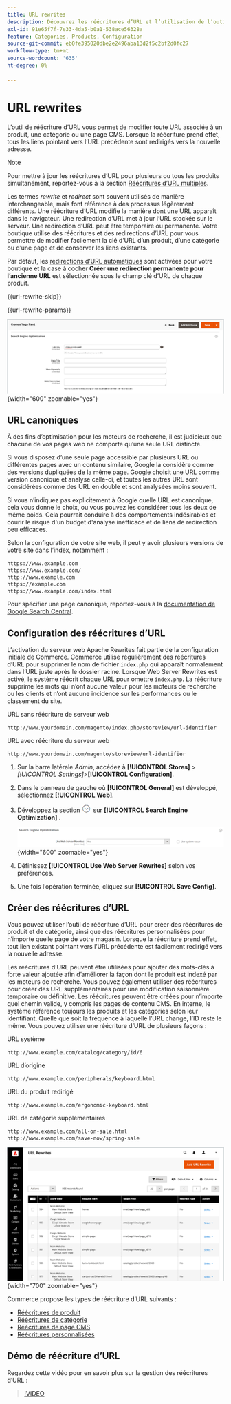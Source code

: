 ```yaml
---
title: URL rewrites
description: Découvrez les réécritures d’URL et l’utilisation de l’outil de réécriture d’URL Commerce pour modifier les URL associées à un produit, à une catégorie ou à une page CMS.
exl-id: 91e65f7f-7e33-4da5-b0a1-538ace56328a
feature: Categories, Products, Configuration
source-git-commit: eb0fe395020dbe2e2496aba13d2f5c2bf2d0fc27
workflow-type: tm+mt
source-wordcount: '635'
ht-degree: 0%

---
```


# URL rewrites

L’outil de réécriture d’URL vous permet de modifier toute URL associée à un produit, une catégorie ou une page CMS. Lorsque la réécriture prend effet, tous les liens pointant vers l’URL précédente sont redirigés vers la nouvelle adresse.

>[!NOTE]
>
>Pour mettre à jour les réécritures d’URL pour plusieurs ou tous les produits simultanément, reportez-vous à la section [Réécritures d’URL multiples](url-rewrite-product.md#multiple-url-rewrites).

Les termes _rewrite_ et _redirect_ sont souvent utilisés de manière interchangeable, mais font référence à des processus légèrement différents. Une réécriture d’URL modifie la manière dont une URL apparaît dans le navigateur. Une redirection d’URL met à jour l’URL stockée sur le serveur. Une redirection d’URL peut être temporaire ou permanente. Votre boutique utilise des réécritures et des redirections d’URL pour vous permettre de modifier facilement la clé d’URL d’un produit, d’une catégorie ou d’une page et de conserver les liens existants.

Par défaut, les [redirections d’URL automatiques](url-redirect-product-automatic.md) sont activées pour votre boutique et la case à cocher **Créer une redirection permanente pour l’ancienne URL** est sélectionnée sous le champ clé d’URL de chaque produit.

{{url-rewrite-skip}}

{{url-rewrite-params}}

![Optimisation du moteur de recherche - créer une redirection d’URL permanente](./assets/product-search-engine-optimization-create-permanent-redirect.png){width="600" zoomable="yes"}

## URL canoniques

À des fins d’optimisation pour les moteurs de recherche, il est judicieux que chacune de vos pages web ne comporte qu’une seule URL distincte.

Si vous disposez d’une seule page accessible par plusieurs URL ou différentes pages avec un contenu similaire, Google la considère comme des versions dupliquées de la même page. Google choisit une URL comme version canonique et analyse celle-ci, et toutes les autres URL sont considérées comme des URL en double et sont analysées moins souvent.

Si vous n’indiquez pas explicitement à Google quelle URL est canonique, cela vous donne le choix, ou vous pouvez les considérer tous les deux de même poids. Cela pourrait conduire à des comportements indésirables et courir le risque d&#39;un budget d&#39;analyse inefficace et de liens de redirection peu efficaces.

Selon la configuration de votre site web, il peut y avoir plusieurs versions de votre site dans l’index, notamment :

    https://www.example.com
    https://www.example.com/
    http://www.example.com
    https://example.com
    https://www.example.com/index.html

Pour spécifier une page canonique, reportez-vous à la [documentation de Google Search Central](https://developers.google.com/search/docs/crawling-indexing/consolidate-duplicate-urls).

## Configuration des réécritures d’URL

L’activation du serveur web Apache Rewrites fait partie de la configuration initiale de Commerce. Commerce utilise régulièrement des réécritures d’URL pour supprimer le nom de fichier `index.php` qui apparaît normalement dans l’URL juste après le dossier racine. Lorsque Web Server Rewrites est activé, le système réécrit chaque URL pour omettre `index.php`. La réécriture supprime les mots qui n’ont aucune valeur pour les moteurs de recherche ou les clients et n’ont aucune incidence sur les performances ou le classement du site.

URL sans réécriture de serveur web

    http://www.yourdomain.com/magento/index.php/storeview/url-identifier

URL avec réécriture du serveur web

    http://www.yourdomain.com/magento/storeview/url-identifier

1. Sur la barre latérale _Admin_, accédez à **[!UICONTROL Stores]** > _[!UICONTROL Settings]_>**[!UICONTROL Configuration]**.

1. Dans le panneau de gauche où **[!UICONTROL General]** est développé, sélectionnez **[!UICONTROL Web]**.

1. Développez la section ![Sélecteur d’extension](../assets/icon-display-expand.png) sur **[!UICONTROL Search Engine Optimization]** .

   ![Configuration générale - optimisation du moteur de recherche web](../configuration-reference/general/assets/web-search-engine-optimization.png){width="600" zoomable="yes"}

1. Définissez **[!UICONTROL Use Web Server Rewrites]** selon vos préférences.

1. Une fois l’opération terminée, cliquez sur **[!UICONTROL Save Config]**.

## Créer des réécritures d’URL

Vous pouvez utiliser l’outil de réécriture d’URL pour créer des réécritures de produit et de catégorie, ainsi que des réécritures personnalisées pour n’importe quelle page de votre magasin. Lorsque la réécriture prend effet, tout lien existant pointant vers l’URL précédente est facilement redirigé vers la nouvelle adresse.

Les réécritures d’URL peuvent être utilisées pour ajouter des mots-clés à forte valeur ajoutée afin d’améliorer la façon dont le produit est indexé par les moteurs de recherche. Vous pouvez également utiliser des réécritures pour créer des URL supplémentaires pour une modification saisonnière temporaire ou définitive. Les réécritures peuvent être créées pour n’importe quel chemin valide, y compris les pages de contenu CMS. En interne, le système référence toujours les produits et les catégories selon leur identifiant. Quelle que soit la fréquence à laquelle l’URL change, l’ID reste le même. Vous pouvez utiliser une réécriture d’URL de plusieurs façons :

URL système

    http://www.example.com/catalog/category/id/6

URL d’origine

    http://www.example.com/peripherals/keyboard.html

URL du produit redirigé

    http://www.example.com/ergonomic-keyboard.html

URL de catégorie supplémentaires

    http://www.example.com/all-on-sale.html
    http://www.example.com/save-now/spring-sale

![L’URL réécrit grid](./assets/url-rewrites.png){width="700" zoomable="yes"}

Commerce propose les types de réécriture d’URL suivants :

* [Réécritures de produit](url-rewrite-product.md)
* [Réécritures de catégorie](url-rewrite-category.md)
* [Réécritures de page CMS](url-rewrite-cms-page.md)
* [Réécritures personnalisées](url-rewrite-custom.md)

## Démo de réécriture d’URL

Regardez cette vidéo pour en savoir plus sur la gestion des réécritures d’URL :

>[!VIDEO](https://video.tv.adobe.com/v/343751?quality=12&learn=on)
